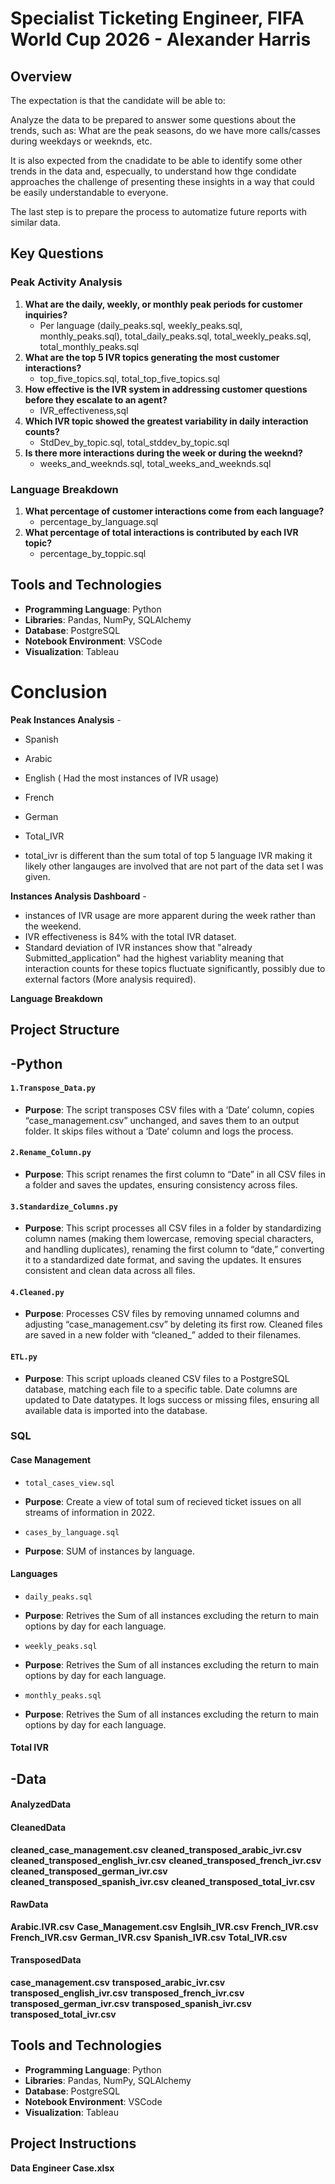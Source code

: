 # Specialist Ticketing Engineer, FIFA World Cup 2026 - Alexander Harris 

## Overview
The expectation is that the candidate will be able to:

Analyze the data to be prepared to answer some questions about the trends, such as: What are the peak seasons, do we have more calls/casses during weekdays or weeknds, etc. 

It is also expected from the cnadidate to be able to identify some other trends in the data and, especually, to understand how thge condidate approaches the challenge of presenting these insights in a way that could be easily understandable to everyone.

The last step is to prepare the process to automatize future reports with similar data. 


## Key Questions

### Peak Activity Analysis
1. **What are the daily, weekly, or monthly peak periods for customer inquiries?**
    -  Per language (daily_peaks.sql, weekly_peaks.sql, monthly_peaks.sql), total_daily_peaks.sql, total_weekly_peaks.sql, total_monthly_peaks.sql
2. **What are the top 5 IVR topics generating the most customer interactions?**
    - top_five_topics.sql, total_top_five_topics.sql
3. **How effective is the IVR system in addressing customer questions before they escalate to an agent?**
    - IVR_effectiveness,sql
4. **Which IVR topic showed the greatest variability in daily interaction counts?**
    - StdDev_by_topic.sql, total_stddev_by_topic.sql
5. **Is there more interactions during the week or during the weeknd?**
    - weeks_and_weeknds.sql, total_weeks_and_weeknds.sql

### Language  Breakdown
1. **What percentage of customer interactions come from each language?**
    - percentage_by_language.sql
2. **What percentage of total interactions is contributed by each IVR topic?**
    - percentage_by_toppic.sql



## Tools and Technologies
- **Programming Language**: Python
- **Libraries**: Pandas, NumPy, SQLAlchemy
- **Database**: PostgreSQL
- **Notebook Environment**: VSCode
- **Visualization**: Tableau

# Conclusion 
**Peak Instances Analysis** - 
- Spanish
- Arabic
- English ( Had the most instances of IVR usage)
- French
- German
- Total_IVR

- total_ivr is different than the sum total of top 5 language IVR making it likely other langauges are involved that are not part of the data set I was given. 

**Instances Analysis Dashboard** - 
- instances of IVR usage are more apparent during the week rather than the weekend. 
- IVR effectiveness is 84% with the total IVR dataset. 
- Standard deviation of IVR instances show that "already Submitted_application" had the highest variablity meaning that interaction counts for these topics fluctuate significantly, possibly due to external factors (More analysis required). 

**Language Breakdown**


## Project Structure

## -Python
#### `1.Transpose_Data.py`
- **Purpose**: The script transposes CSV files with a ‘Date’ column, copies “case_management.csv” unchanged, and saves them to an output folder. It skips files without a ‘Date’ column and logs the process. 


#### `2.Rename_Column.py`
- **Purpose**: This script renames the first column to “Date” in all CSV files in a folder and saves the updates, ensuring consistency across files.


####  `3.Standardize_Columns.py`
- **Purpose**: This script processes all CSV files in a folder by standardizing column names (making them lowercase, removing special characters, and handling duplicates), renaming the first column to “date,” converting it to a standardized date format, and saving the updates. It ensures consistent and clean data across all files.


####  `4.Cleaned.py`
- **Purpose**: Processes CSV files by removing unnamed columns and adjusting “case_management.csv” by deleting its first row. Cleaned files are saved in a new folder with “cleaned_” added to their filenames.


#### `ETL.py`
- **Purpose**: This script uploads cleaned CSV files to a PostgreSQL database, matching each file to a specific table. Date columns are updated to Date datatypes. It logs success or missing files, ensuring all available data is imported into the database.


### SQL
#### Case Management
- `total_cases_view.sql`
- **Purpose**: Create a view of total sum of recieved ticket issues on all streams of information in 2022.

- `cases_by_language.sql`
- **Purpose**: SUM of instances by language. 


#### Languages
- `daily_peaks.sql`
- **Purpose**: Retrives the Sum of all instances excluding the return to main options by day for each language. 

- `weekly_peaks.sql`
- **Purpose**: Retrives the Sum of all instances excluding the return to main options by day for each language.

- `monthly_peaks.sql`
- **Purpose**: Retrives the Sum of all instances excluding the return to main options by day for each language. 


#### Total IVR


## -Data 
#### AnalyzedData

#### CleanedData
**cleaned_case_management.csv**
**cleaned_transposed_arabic_ivr.csv**
**cleaned_transposed_english_ivr.csv**
**cleaned_transposed_french_ivr.csv**
**cleaned_transposed_german_ivr.csv**
**cleaned_transposed_spanish_ivr.csv**
**cleaned_transposed_total_ivr.csv**

#### RawData
**Arabic.IVR.csv**
**Case_Management.csv**
**Englsih_IVR.csv**
**French_IVR.csv**
**French_IVR.csv**
**German_IVR.csv**
**Spanish_IVR.csv**
**Total_IVR.csv**

#### TransposedData
**case_management.csv**
**transposed_arabic_ivr.csv**
**transposed_english_ivr.csv**
**transposed_french_ivr.csv**
**transposed_german_ivr.csv**
**transposed_spanish_ivr.csv**
**transposed_total_ivr.csv**


## Tools and Technologies
- **Programming Language**: Python
- **Libraries**: Pandas, NumPy, SQLAlchemy
- **Database**: PostgreSQL
- **Notebook Environment**: VSCode
- **Visualization**: Tableau

## Project Instructions 
**Data Engineer Case.xlsx** 








